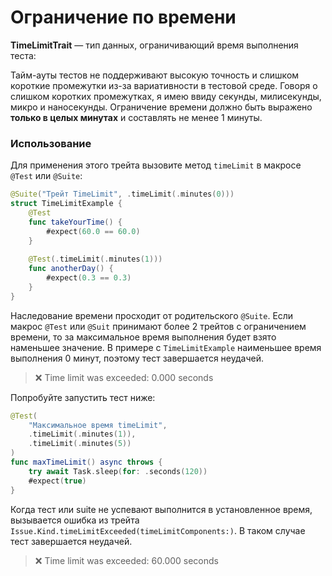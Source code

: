 # Ограничение по времени

**TimeLimitTrait** — тип данных, ограничивающий время выполнения теста:

Тайм-ауты тестов не поддерживают высокую точность и слишком короткие промежутки из-за вариативности в тестовой среде.
Говоря о слишком коротких промежутках, я имею ввиду секунды, милисекунды, микро и наносекунды.
Ограничение времени должно быть выражено **только в целых минутах** и составлять не менее 1 минуты.

### Использование

Для применения этого трейта вызовите метод `timeLimit` в макросе `@Test` или `@Suite`:

```swift
@Suite("Трейт TimeLimit", .timeLimit(.minutes(0)))
struct TimeLimitExample {
	@Test
	func takeYourTime() {
		#expect(60.0 == 60.0)
	}
	
	@Test(.timeLimit(.minutes(1)))
	func anotherDay() {
		#expect(0.3 == 0.3)
	}
}
```

Наследование времени просходит от родительского `@Suite`.
Если макрос `@Test` или `@Suit` принимают более 2 трейтов с ограничением времени, то за максимальное время выполнения будет взято наменьшее значение.
В примере с `TimeLimitExample` наименьшее время выполнения 0 минут, поэтому тест завершается неудачей.

> ❌ Time limit was exceeded: 0.000 seconds

Попробуйте запустить тест ниже:

```swift
@Test(
	"Максимальное время timeLimit",
	.timeLimit(.minutes(1)),
	.timeLimit(.minutes(5))
)
func maxTimeLimit() async throws {
	try await Task.sleep(for: .seconds(120))
	#expect(true)
}
```

Когда тест или suite не успевают выполнится в установленное время, вызывается ошибка из трейта `Issue.Kind.timeLimitExceeded(timeLimitComponents:)`. В таком случае тест завершается неудачей.

> ❌ Time limit was exceeded: 60.000 seconds


<!-- ### Расширение

```swift
@available(_clockAPI, *)
public struct TimeLimitTrait: TestTrait, SuiteTrait  {...}

@available(_clockAPI, *)
extension Trait where Self == TimeLimitTrait {
    @_spi(Experimental)
    public static func timeLimit(_ timeLimit: Duration) -> Self {
        return Self(timeLimit: timeLimit)
    }
}
``` -->

<!-- я не помню, что я хотел здесь сделать… -->
